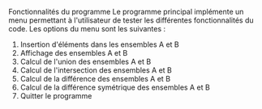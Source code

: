 Fonctionnalités du programme
Le programme principal implémente un menu permettant à l'utilisateur de tester les différentes fonctionnalités du code. Les options du menu sont les suivantes :
1. Insertion d'éléments dans les ensembles A et B
2. Affichage des ensembles A et B
3. Calcul de l'union des ensembles A et B
4. Calcul de l'intersection des ensembles A et B
5. Calcul de la différence des ensembles A et B
6. Calcul de la différence symétrique des ensembles A et B
7. Quitter le programme
